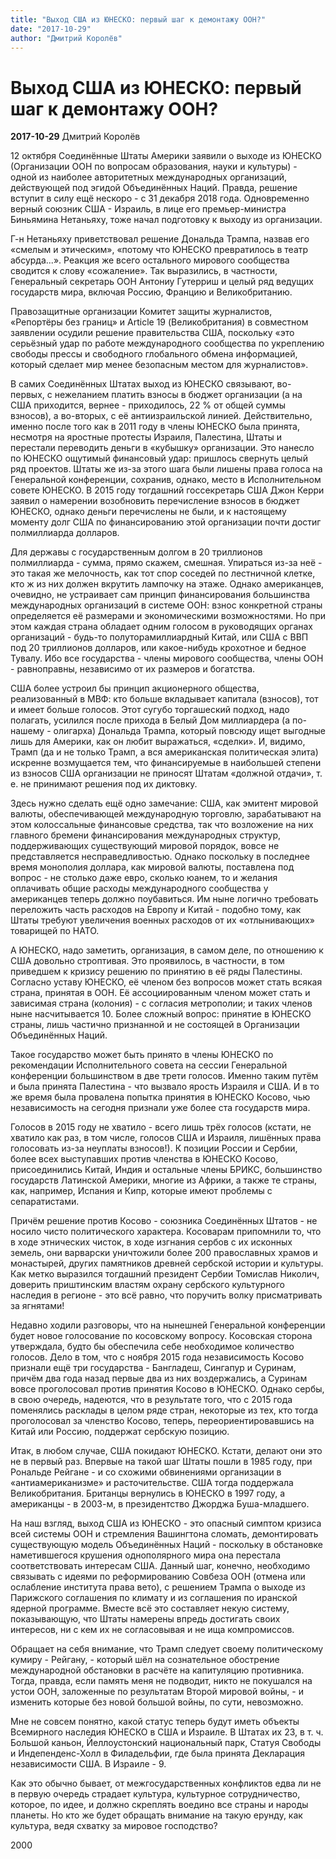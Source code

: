 ```yaml
---
title: "Выход США из ЮНЕСКО: первый шаг к демонтажу ООН?"
date: "2017-10-29"
author: "Дмитрий Королёв"
---
```


# Выход США из ЮНЕСКО: первый шаг к демонтажу ООН?

**2017-10-29** Дмитрий Королёв

12 октября Соединённые Штаты Америки заявили о выходе из ЮНЕСКО (Организации ООН по вопросам образования, науки и культуры) - одной из наиболее авторитетных международных организаций, действующей под эгидой Объединённых Наций. Правда, решение вступит в силу ещё нескоро - с 31 декабря 2018 года. Одновременно верный союзник США - Израиль, в лице его премьер-министра Биньямина Нетаньяху, тоже начал подготовку к выходу из организации.

Г-н Нетаньяху приветствовал решение Дональда Трампа, назвав его «смелым и этическим», «потому что ЮНЕСКО превратилось в театр абсурда...». Реакция же всего остального мирового сообщества сводится к слову «сожаление». Так выразились, в частности, Генеральный секретарь ООН Антониу Гутерриш и целый ряд ведущих государств мира, включая Россию, Францию и Великобританию.

Правозащитные организации Комитет защиты журналистов, «Репортёры без границ» и Article 19 (Великобритания) в совместном заявлении осудили решение правительства США, поскольку «это серьёзный удар по работе международного сообщества по укреплению свободы прессы и свободного глобального обмена информацией, который сделает мир менее безопасным местом для журналистов».

В самих Соединённых Штатах выход из ЮНЕСКО связывают, во-первых, с нежеланием платить взносы в бюджет организации (а на США приходится, вернее - приходилось, 22 % от общей суммы взносов), а во-вторых, с её антиизраильской линией. Действительно, именно после того как в 2011 году в члены ЮНЕСКО была принята, несмотря на яростные протесты Израиля, Палестина, Штаты и перестали переводить деньги в «кубышку» организации. Это нанесло по ЮНЕСКО ощутимый финансовый удар: пришлось свернуть целый ряд проектов. Штаты же из-за этого шага были лишены права голоса на Генеральной конференции, сохранив, однако, место в Исполнительном совете ЮНЕСКО. В 2015 году тогдашний госсекретарь США Джон Керри заявил о намерении возобновить перечисление взносов в бюджет ЮНЕСКО, однако деньги перечислены не были, и к настоящему моменту долг США по финансированию этой организации почти достиг полмиллиарда долларов.

Для державы с государственным долгом в 20 триллионов полмиллиарда - сумма, прямо скажем, смешная. Упираться из-за неё - это такая же мелочность, как тот спор соседей по лестничной клетке, кто ж из них должен вкрутить лампочку на этаже. Однако американцев, очевидно, не устраивает сам принцип финансирования большинства международных организаций в системе ООН: взнос конкретной страны определяется её размерами и экономическими возможностями. Но при этом каждая страна обладает одним голосом в руководящих органах организаций - будь-то полуторамиллиардный Китай, или США с ВВП под 20 триллионов долларов, или какое-нибудь крохотное и бедное Тувалу. Ибо все государства - члены мирового сообщества, члены ООН - равноправны, независимо от их размеров и богатства.

США более устроил бы принцип акционерного общества, реализованный в МВФ: кто больше вкладывает капитала (взносов), тот и имеет больше голосов. Этот сугубо торгашеский подход, надо полагать, усилился после прихода в Белый Дом миллиардера (а по-нашему - олигарха) Дональда Трампа, который повсюду ищет выгодные лишь для Америки, как он любит выражаться, «сделки». И, видимо, Трамп (да и не только Трамп, а вся американская политическая элита) искренне возмущается тем, что финансируемые в наибольшей степени из взносов США организации не приносят Штатам «должной отдачи», т. е. не принимают решения под их диктовку.

Здесь нужно сделать ещё одно замечание: США, как эмитент мировой валюты, обеспечивающей международную торговлю, зарабатывают на этом колоссальные финансовые средства, так что возложение на них главного бремени финансирования международных структур, поддерживающих существующий мировой порядок, вовсе не представляется несправедливостью. Однако поскольку в последнее время монополия доллара, как мировой валюты, поставлена под вопрос - не столько даже евро, сколько юанем, то и желания оплачивать общие расходы международного сообщества у американцев теперь должно поубавиться. Им ныне логично требовать переложить часть расходов на Европу и Китай - подобно тому, как Штаты требуют увеличения военных расходов от их «отлынивающих» товарищей по НАТО.

А ЮНЕСКО, надо заметить, организация, в самом деле, по отношению к США довольно строптивая. Это проявилось, в частности, в том приведшем к кризису решению по принятию в её ряды Палестины. Согласно уставу ЮНЕСКО, её членом без вопросов может стать всякая страна, принятая в ООН. Её ассоциированным членом может стать и зависимая страна (колония) - с согласия метрополии; и таких членов ныне насчитывается 10. Более сложный вопрос: принятие в ЮНЕСКО страны, лишь частично признанной и не состоящей в Организации Объединённых Наций.

Такое государство может быть принято в члены ЮНЕСКО по рекомендации Исполнительного совета на сессии Генеральной конференции большинством в две трети голосов. Именно таким путём и была принята Палестина - что вызвало ярость Израиля и США. И в то же время была провалена попытка принятия в ЮНЕСКО Косово, чью независимость на сегодня признали уже более ста государств мира.

Голосов в 2015 году не хватило - всего лишь трёх голосов (кстати, не хватило как раз, в том числе, голосов США и Израиля, лишённых права голосовать из-за неуплаты взносов!). К позиции России и Сербии, более всех выступавших против членства в ЮНЕСКО Косово, присоединились Китай, Индия и остальные члены БРИКС, большинство государств Латинской Америки, многие из Африки, а также те страны, как, например, Испания и Кипр, которые имеют проблемы с сепаратистами.

Причём решение против Косово - союзника Соединённых Штатов - не носило чисто политического характера. Косоварам припомнили то, что в ходе этнических чисток, в ходе изгнания сербов с их исконных земель, они  варварски уничтожили более 200 православных храмов и монастырей, других памятников древней сербской истории и культуры. Как метко выразился тогдашний президент Сербии Томислав Николич, доверить приштинским властям охрану сербского культурного наследия в регионе - это всё равно, что поручить волку присматривать за ягнятами!

Недавно ходили разговоры, что на нынешней Генеральной конференции будет новое голосование по косовскому вопросу. Косовская сторона утверждала, будто бы обеспечила себе необходимое количество голосов. Дело в том, что с ноября 2015 года независимость Косово признали ещё три государства - Бангладеш, Сингапур и Суринам, причём два года назад первые два из них воздержались, а Суринам вовсе проголосовал против принятия Косово в ЮНЕСКО. Однако сербы, в свою очередь, надеются, что в результате того, что с 2015 года поменялись расклады в целом ряде стран, некоторые из тех, кто тогда проголосовал за членство Косово, теперь, переориентировавшись на Китай или Россию, поддержат сербскую позицию.

Итак, в любом случае, США покидают ЮНЕСКО. Кстати, делают они это не в первый раз. Впервые на такой шаг Штаты пошли в 1985 году, при Рональде Рейгане - и со схожими обвинениями организации в «антиамериканизме» и расточительстве. США тогда поддержала Великобритания. Британцы вернулись в ЮНЕСКО в 1997 году, а американцы - в 2003-м, в президентство Джорджа Буша-младшего.

На наш взгляд, выход США из ЮНЕСКО - это опасный симптом кризиса всей системы ООН и стремления Вашингтона сломать, демонтировать существующую модель Объединённых Наций - поскольку в обстановке наметившегося крушения однополярного мира она перестала соответствовать интересам США. Данный шаг, конечно, необходимо связывать с идеями по реформированию Совбеза ООН (отмена или ослабление института права вето), с решением Трампа о выходе из Парижского соглашения по климату и из соглашения по иранской ядерной программе. Вместе всё это составляет некую систему, показывающую, что Штаты намерены впредь достигать своих интересов, ни с кем их не согласовывая и не ища компромиссов.

Обращает на себя внимание, что Трамп следует своему политическому кумиру - Рейгану, - который шёл на сознательное обострение международной обстановки в расчёте на капитуляцию противника. Тогда, правда, если память меня не подводит, никто не покушался на устои ООН, заложенные по результатам Второй мировой войны, - и изменить которые без новой большой войны, по сути, невозможно.

Мне не совсем понятно, какой статус теперь будут иметь объекты Всемирного наследия ЮНЕСКО в США и Израиле. В Штатах их 23, в т. ч. Большой каньон, Йеллоустонский национальный парк, Статуя Свободы и Индепенденс-Холл в Филадельфии, где была принята Декларация независимости США. В Израиле - 9.

Как это обычно бывает, от межгосударственных конфликтов едва ли не в первую очередь страдает культура, культурное сотрудничество, которое, по идее, и должно скреплять воедино все страны и народы планеты. Но кто же будет обращать внимание на такую ерунду, как культура, ведя схватку за мировое господство?

2000